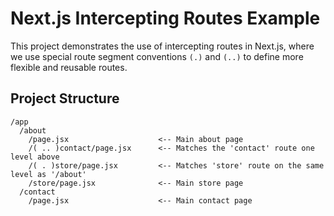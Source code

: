 # Next.js Intercepting Routes Example

This project demonstrates the use of intercepting routes in Next.js, where we use special route segment conventions `(.)` and `(..)` to define more flexible and reusable routes.

## Project Structure

```plaintext
/app
  /about
    /page.jsx                    <-- Main about page
    /( .. )contact/page.jsx      <-- Matches the 'contact' route one level above
    /( . )store/page.jsx         <-- Matches 'store' route on the same level as '/about'
    /store/page.jsx              <-- Main store page
  /contact
    /page.jsx                    <-- Main contact page

```